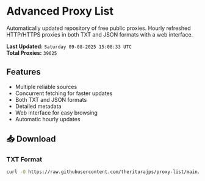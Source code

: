 # Advanced Proxy List

Automatically updated repository of free public proxies. Hourly refreshed HTTP/HTTPS proxies in both TXT and JSON formats with a web interface.

**Last Updated:** `Saturday 09-08-2025 15:08:33 UTC`  
**Total Proxies:** `39625`

## Features
- Multiple reliable sources
- Concurrent fetching for faster updates
- Both TXT and JSON formats
- Detailed metadata
- Web interface for easy browsing
- Automatic hourly updates

## 📥 Download

### TXT Format
```bash
curl -O https://raw.githubusercontent.com/theriturajps/proxy-list/main/proxies.txt